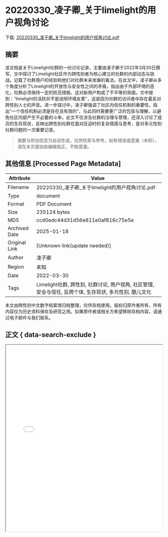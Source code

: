 # 20220330_凌子卿_关于limelight的用户视角讨论

<!-- tcd_download_link -->
下载: <a href="../20220330_凌子卿_关于limelight的用户视角讨论.pdf" download>20220330_凌子卿_关于limelight的用户视角讨论.pdf</a>
<!-- tcd_download_link_end -->

## 摘要

<!-- tcd_abstract -->
该文档是关于Limelight社群的一份讨论记录，主要由凌子卿于2022年3月30日撰写，文中探讨了Limelight社区作为跨性别者为核心建立的社群的内部动态与挑战。记载了社群用户的经验和他们对社群未来发展的看法。在此文中，凌子卿从多个角度分析了Limelight的开放性与安全性之间的矛盾，指出由于外部环境的恶化，社群必须保持一定的防范措施，这对新用户构成了不平等的局面。文中提到：“limelight的活跃并不是说明环境友善”，这是因为社群的访问者中存在着反对跨性别人士的声音。进一步探讨中，凌子卿强调了社区内信任机制的重要性，指出“一个信任机制必须是存在且有效的”，与此同时需要更广泛的包容与理解，以避免社区内部产生不必要的斗争。此文不仅涉及社群的治理与管理，还深入讨论了成员的生存现状，反映出跨性别社群在面对压迫时的复杂情感与思考，是对多元性别社群问题的一次重要记录。

<!-- tcd_abstract_end -->

> 摘要与附加信息为自动生成，仅供检索与参考。如有错误或遗漏（未知），请在本页面协助编辑指正，不胜感激。

## 其他信息 [Processed Page Metadata]

| Attribute       | Value                                  |
|-----------------|----------------------------------------|
| Filename        | 20220330_凌子卿_关于limelight的用户视角讨论.pdf                             |
| Type            | document                                 |
| Format          | PDF Document                               |
| Size            | 235124 bytes                           |
| MD5             | ccd0edc44d31d56e611e0af816c75e5e                                  |
| Archived Date   | 2025-01-18                             |
| Original Link   | [Unknown link(update needed)]                         |
| Author          | 凌子卿                               |
| Region          | 未知                               |
| Date            | 2022-03-30                                 |
| Tags            | Limelight社群, 跨性别, 社群讨论, 用户视角, 社区管理, 安全与信任, 反跨个体, 生存现状, 多元性别, 酷儿文化                                 |

本文由跨性别中文数字档案馆归档整理，仅供存档使用。版权归原作者所有，所有内容仅为历史资料保存及研究之用。如果原作者或相关方希望移除存档内容，请通过电子邮件与我们联系。

## 正文 { data-search-exclude }

<!-- tcd_main_text -->
<iframe src="../20220330_凌子卿_关于limelight的用户视角讨论.pdf" width="100%" height="600px">
    <p>无法显示PDF，请下载查看。</p>
</iframe>
<!-- tcd_main_text_end -->

